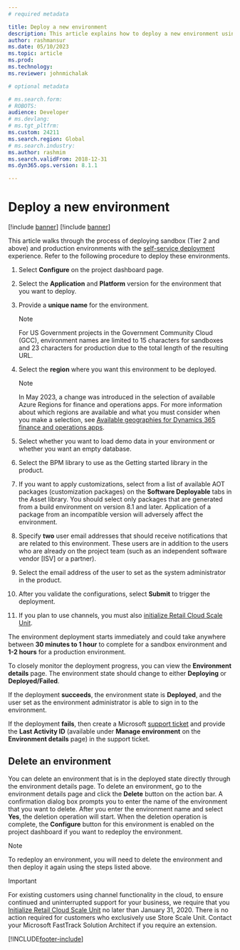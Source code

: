 ```yaml
---
# required metadata

title: Deploy a new environment
description: This article explains how to deploy a new environment using the self-service deployment experience.
author: rashmansur
ms.date: 05/10/2023
ms.topic: article
ms.prod: 
ms.technology: 
ms.reviewer: johnmichalak

# optional metadata

# ms.search.form: 
# ROBOTS: 
audience: Developer
# ms.devlang: 
# ms.tgt_pltfrm: 
ms.custom: 24211
ms.search.region: Global
# ms.search.industry: 
ms.author: rashmim
ms.search.validFrom: 2018-12-31
ms.dyn365.ops.version: 8.1.1

---
```


# Deploy a new environment

[!include [banner](../includes/banner.md)]
[!include [banner](../includes/limited-availability.md)]

This article walks through the process of deploying sandbox (Tier 2 and above) and production environments with the [self-service deployment](infrastructure-stack.md) experience. Refer to the following procedure to deploy these environments.

1. Select **Configure** on the project dashboard page.
2. Select the **Application** and **Platform** version for the environment that you want to deploy. 
3. Provide a **unique name** for the environment.

    > [!NOTE]
    > For US Government projects in the Government Community Cloud (GCC), environment names are limited to 15 characters for sandboxes and 23 characters for production due to the total length of the resulting URL.

4. Select the **region** where you want this environment to be deployed. 

    > [!NOTE]
    > In May 2023, a change was introduced in the selection of available Azure Regions for finance and operations apps. For more information about which regions are available and what you must consider when you make a selection, see [Available geographies for Dynamics 365 finance and operations apps](deployment-options-geo.md).

5. Select whether you want to load demo data in your environment or whether you want an empty database.
6. Select the BPM library to use as the Getting started library in the product.
7. If you want to apply customizations, select from a list of available AOT packages (customization packages) on the **Software Deployable** tabs in the Asset library. You should select only packages that are generated from a build environment on version 8.1 and later. Application of a package from an incompatible version will adversely affect the environment.
8. Specify **two** user email addresses that should receive notifications that are related to this environment. These users are in addition to the users who are already on the project team (such as an independent software vendor \[ISV\] or a partner).
9. Select the email address of the user to set as the system administrator in the product.
10. After you validate the configurations, select **Submit** to trigger the deployment.
11. If you plan to use channels, you must also [initialize Retail Cloud Scale Unit](initialize-retail-channels.md).

The environment deployment starts immediately and could take anywhere between **30 minutes to 1 hour** to complete for a sandbox environment and **1-2 hours** for a production environment. 

To closely monitor the deployment progress, you can view the **Environment details** page. The environment state should change to either **Deploying** or **Deployed/Failed**.

If the deployment **succeeds**, the environment state is **Deployed**, and the user set as the environment administrator is able to sign in to the environment.

If the deployment **fails**, then create a Microsoft [support ticket](../lifecycle-services/lcs-support.md) and provide the **Last Activity ID** (available under **Manage environment** on the **Environment details** page) in the support ticket.

## Delete an environment

You can delete an environment that is in the deployed state directly through the environment details page. To delete an environment, go to the environment details page and click the  **Delete** button on the action bar. A confirmation dialog box prompts you to enter the name of the environment that you want to delete. After you enter the environment name and select **Yes**, the deletion operation will start. When the deletion operation is complete, the **Configure** button for this environment is enabled on the project dashboard if you want to redeploy the environment. 

> [!NOTE]
> To redeploy an environment, you will need to delete the environment and then deploy it again using the steps listed above. 

> [!IMPORTANT]
> For existing customers using channel functionality in the cloud, to ensure continued and uninterrupted support for your business, we require that you [Initialize Retail Cloud Scale Unit](initialize-retail-channels.md) no later than January 31, 2020. There is no action required for customers who exclusively use Store Scale Unit. Contact your Microsoft FastTrack Solution Architect if you require an extension.


[!INCLUDE[footer-include](../../../includes/footer-banner.md)]
